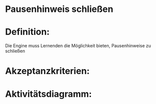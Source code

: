 # Pausenhinweis schließen


# Definition:

Die Engine muss Lernenden die Möglichkeit bieten, Pausenhinweise zu schließen


# Akzeptanzkriterien:


# Aktivitätsdiagramm:


